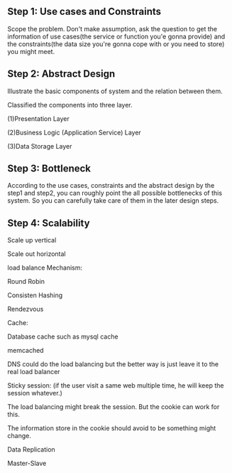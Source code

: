 ## Step 1: Use cases and Constraints

Scope the problem. Don't make assumption, ask the question to get the information of use cases\(the service or function you'e gonna provide\) and the constraints\(the data size you're gonna cope with or you need to store\) you might meet.

## Step 2: Abstract Design

Illustrate the basic components of system and the relation between them.

Classified the components into three layer.

\(1\)Presentation Layer

\(2\)Business Logic \(Application Service\) Layer

\(3\)Data Storage Layer

## Step 3: Bottleneck

According to the use cases, constraints and the abstract design by the step1 and step2, you can roughly point the all possible bottlenecks of this system. So you can carefully take care of them in the later design steps.

## Step 4: Scalability

Scale up vertical

Scale out horizontal

load balance Mechanism:

Round Robin

Consisten Hashing

Rendezvous

Cache:

Database cache  such as mysql cache

memcached

DNS could do the load balancing  but  the better way is just leave it to the real load balancer

Sticky session: \(if the user visit a same web multiple time, he will keep the session whatever.\)

The load balancing might break the session. But the cookie can work for this.

The information store in the cookie should avoid to be something might change.



Data Replication

Master-Slave

